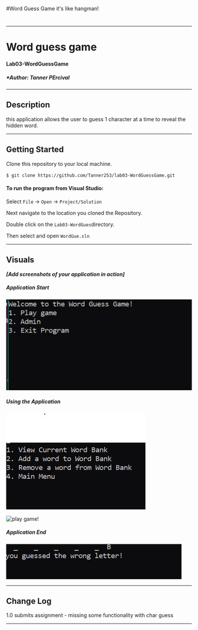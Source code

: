 #Word Guess Game
it's like hangman!
#
------------------------------

# Word guess game
#### Lab03-WordGuessGame
##### *Author: Tanner PErcival

------------------------------

## Description
this application allows the user to guess 1 character at a time to reveal the hidden word.

------------------------------

## Getting Started
Clone this repository to your local machine.
```
$ git clone https://github.com/Tanner253/lab03-WordGuessGame.git
```
#### To run the program from Visual Studio:
Select ```File``` -> ```Open``` -> ```Project/Solution```

Next navigate to the location you cloned the Repository.

Double click on the ```Lab03-WordGues```directory.

Then select and open ```WordGue.sln```

------------------------------

## Visuals
***[Add screenshots of your application in action]***

##### Application Start
![on program run this is what the user will see](/assets/capture1.JPG)
##### Using the Application
![you can add words, delete words, view what words there are](/assets/capture2.JPG)

![play game!](/assets/capture3.JPG)
##### Application End
![how functionality works in game](/assets/capture4.JPG)

------------------------------

## Change Log
1.0 submits assignment - missing some functionality with char guess


------------------------------
